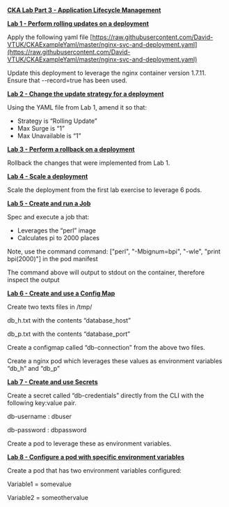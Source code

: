 
**<span style="text-decoration:underline;">CKA Lab Part 3 - Application Lifecycle Management</span>**

**<span style="text-decoration:underline;">Lab 1 - Perform rolling updates on a deployment</span>**

Apply the following yaml file  [https://raw.githubusercontent.com/David-VTUK/CKAExampleYaml/master/nginx-svc-and-deployment.yaml](https://raw.githubusercontent.com/David-VTUK/CKAExampleYaml/master/nginx-svc-and-deployment.yaml)

Update this deployment to leverage the nginx container version 1.7.11. Ensure that --record=true has been used.

**<span style="text-decoration:underline;">Lab 2 - Change the update strategy for a deployment</span>**

Using the YAML file from Lab 1, amend it so that:



*   Strategy is “Rolling Update”
*   Max Surge is “1”
*   Max Unavailable is “1”

**<span style="text-decoration:underline;">Lab 3 - Perform a rollback on a deployment</span>**

Rollback the changes that were implemented from Lab 1.

**<span style="text-decoration:underline;">Lab 4 - Scale a deployment</span>**

Scale the deployment from the first lab exercise to leverage 6 pods.

**<span style="text-decoration:underline;">Lab 5 - Create and run a Job</span>**

Spec and execute a job that:



*   Leverages the “perl” image
*   Calculates pi to 2000 places

Note, use the command command: ["perl",  "-Mbignum=bpi", "-wle", "print bpi(2000)"] in the pod manifest

The command above will output to stdout on the container, therefore inspect the output

**<span style="text-decoration:underline;">Lab 6 - Create and use a Config Map</span>**

Create two texts files in /tmp/

db_h.txt with the contents “database_host”

db_p.txt with the contents “database_port”

Create a configmap called “db-connection” from the above two files.

Create a nginx pod which leverages these values as environment variables “db_h” and “db_p”

**<span style="text-decoration:underline;">Lab 7 - Create and use Secrets</span>**

Create a secret called “db-credentials” directly from the CLI with the following key:value pair.

db-username : dbuser

db-password : dbpassword

Create a pod to leverage these as environment variables.

**<span style="text-decoration:underline;">Lab 8 - Configure a pod with specific environment variables</span>**

Create a pod that has two environment variables configured:

Variable1 = somevalue

Variable2 = someothervalue
